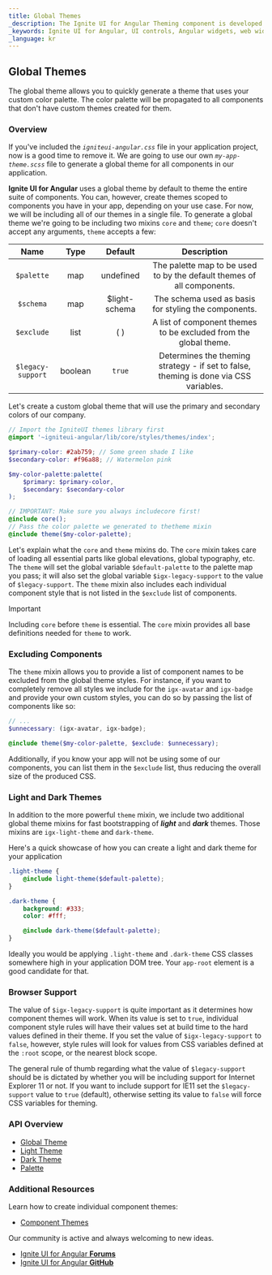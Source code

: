 ```yaml
---
title: Global Themes
_description: The Ignite UI for Angular Theming component is developed in SASS with a low-difficulty API that offers restyling of one component, multiple components, or the entire suite.
_keywords: Ignite UI for Angular, UI controls, Angular widgets, web widgets, UI widgets, Angular, Native Angular Components Suite, Native Angular Controls, Native Angular Components Library, Native Angular Components, Angular Theming Component, Angular Theming
_language: kr
---
```


## Global Themes
<div class="highlight">The global theme allows you to quickly generate a theme that uses your custom color palette. The color palette will be propagated to all components that don't have custom themes created for them.</div>
<div class="divider"></div>

### Overview
If you've included the _`igniteui-angular.css`_ file in your application project, now is a good time to remove it. We are going to use our own _`my-app-theme.scss`_ file to generate a global theme for all components in our application.

**Ignite UI for Angular** uses a global theme by default to theme the entire suite of components. You can, however, create themes scoped to components you have in your app, depending on your use case. For now, we will be including all of our themes in a single file.
To generate a global theme we're going to be including two mixins `core` and `theme`; `core` doesn't accept any arguments, `theme` accepts a few: 

| Name              |  Type   | Default            | Description                                                                           |
| :---------------: | :-----: | :---------------:  | :-----------------------------------------------------------------------------------: |
| `$palette`        | map     | undefined          | The palette map to be used to by the default themes of all components.                |
| `$schema`         | map     | $light-schema      | The schema used as basis for styling the components.                                  |
| `$exclude`        | list    | ( )                | A list of component themes to be excluded from the global theme.                      |
| `$legacy-support` | boolean | `true`             | Determines the theming strategy - if set to false, theming is done via CSS variables. |

<div class="divider"></div>

Let's create a custom global theme that will use the primary and secondary colors of our company.

```scss
// Import the IgniteUI themes library first
@import '~igniteui-angular/lib/core/styles/themes/index';

$primary-color: #2ab759; // Some green shade I like
$secondary-color: #f96a88; // Watermelon pink

$my-color-palette:palette(
    $primary: $primary-color,
    $secondary: $secondary-color
);

// IMPORTANT: Make sure you always includecore first!
@include core();
// Pass the color palette we generated to thetheme mixin
@include theme($my-color-palette);
```

Let's explain what the `core` and `theme` mixins do. The `core` mixin takes care of loading all essential parts like global elevations, global typography, etc. The `theme` will set the global variable `$default-palette` to the palette map you pass; it will also set the global variable `$igx-legacy-support` to the value of `$legacy-support`. The `theme` mixin also includes each individual component style that is not listed in the `$exclude` list of components. 

> [!IMPORTANT]
> Including `core` before `theme` is essential. The `core` mixin provides all base definitions needed for `theme` to work.

### Excluding Components
<div class="divider--half"></div>

The `theme` mixin allows you to provide a list of component names to be excluded from the global theme styles. For instance, if you want to completely remove all styles we include for the `igx-avatar` and `igx-badge` and provide your own custom styles, you can do so by passing the list of components like so:

```scss
// ...
$unnecessary: (igx-avatar, igx-badge);

@include theme($my-color-palette, $exclude: $unnecessary);
```

Additionally, if you know your app will not be using some of our components, you can list them in the `$exclude` list, thus reducing the overall size of the produced CSS.

### Light and Dark Themes

In addition to the more powerful `theme` mixin, we include two additional global theme mixins for fast bootstrapping of *__light__* and *__dark__* themes. Those mixins are `igx-light-theme` and `dark-theme`.

Here's a quick showcase of how you can create a light and dark theme for your application

```scss
.light-theme {
    @include light-theme($default-palette);
}

.dark-theme {
    background: #333;
    color: #fff;

    @include dark-theme($default-palette);
}
```
Ideally you would be applying `.light-theme` and `.dark-theme` CSS classes somewhere high in your application DOM tree. Your `app-root` element is a good candidate for that.

### Browser Support
<div class="divider--half"></div>

The value of `$igx-legacy-support` is quite important as it determines how component themes will work. When its value is set to `true`, individual component style rules will have their values set at build time to the hard values defined in their theme. If you set the value of `$igx-legacy-support` to `false`, however, style rules will look for values from CSS variables defined at the `:root` scope, or the nearest block scope.

The general rule of thumb regarding what the value of `$legacy-support` should be is dictated by whether you will be including support for Internet Explorer 11 or not. If you want to include support for IE11 set the `$legacy-support` value to `true` (default), otherwise setting its value to `false` will force CSS variables for theming.

### API Overview
* [Global Theme]({environment:sassApiUrl}/index.html#mixin-theme)
* [Light Theme]({environment:sassApiUrl}/index.html#mixin-igx-light-theme)
* [Dark Theme]({environment:sassApiUrl}/index.html#mixin-dark-theme)
* [Palette]({environment:sassApiUrl}/index.html#function-igx-palette)

<div class="divider--half"></div>

### Additional Resources
<div class="divider--half"></div>

Learn how to create individual component themes:

* [Component Themes](./component-themes.md)

Our community is active and always welcoming to new ideas.

* [Ignite UI for Angular **Forums**](https://www.infragistics.com/community/forums/f/ignite-ui-for-angular)
* [Ignite UI for Angular **GitHub**](https://github.com/IgniteUI/igniteui-angular)